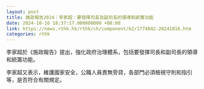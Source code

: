 ```yaml
---
layout: post
title: 施政報告2024｜李家超：要發揮司長及副司長的領導和統籌功能
date: 2024-10-16 18:37:17.000000000 +08:00
link: https://news.rthk.hk/rthk/ch/component/k2/1774842-20241016.htm
categories: rthk
---
```


李家超於《施政報告》提出，強化政府治理體系，包括要發揮司長和副司長的領導和統籌功能。

李家超又表示，維護國家安全，公職人員責無旁貸，各部門必須檢視守則和指引等，是否符合有關規定。
